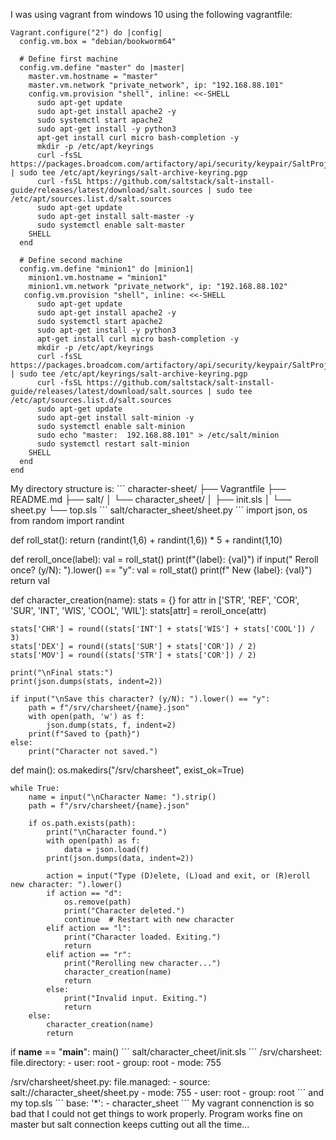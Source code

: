 I was using vagrant from windows 10 using the following vagrantfile:
```
Vagrant.configure("2") do |config|
  config.vm.box = "debian/bookworm64"

  # Define first machine
  config.vm.define "master" do |master|
    master.vm.hostname = "master"
    master.vm.network "private_network", ip: "192.168.88.101"
    config.vm.provision "shell", inline: <<-SHELL
      sudo apt-get update  
      sudo apt-get install apache2 -y
      sudo systemctl start apache2
      sudo apt-get install -y python3 
      apt-get install curl micro bash-completion -y
      mkdir -p /etc/apt/keyrings
      curl -fsSL https://packages.broadcom.com/artifactory/api/security/keypair/SaltProjectKey/public | sudo tee /etc/apt/keyrings/salt-archive-keyring.pgp
      curl -fsSL https://github.com/saltstack/salt-install-guide/releases/latest/download/salt.sources | sudo tee /etc/apt/sources.list.d/salt.sources
      sudo apt-get update
      sudo apt-get install salt-master -y
      sudo systemctl enable salt-master
    SHELL
  end

  # Define second machine
  config.vm.define "minion1" do |minion1|
    minion1.vm.hostname = "minion1"
    minion1.vm.network "private_network", ip: "192.168.88.102"
   config.vm.provision "shell", inline: <<-SHELL
      sudo apt-get update 
      sudo apt-get install apache2 -y
      sudo systemctl start apache2 
      sudo apt-get install -y python3 
      apt-get install curl micro bash-completion -y
      mkdir -p /etc/apt/keyrings
      curl -fsSL https://packages.broadcom.com/artifactory/api/security/keypair/SaltProjectKey/public | sudo tee /etc/apt/keyrings/salt-archive-keyring.pgp
      curl -fsSL https://github.com/saltstack/salt-install-guide/releases/latest/download/salt.sources | sudo tee /etc/apt/sources.list.d/salt.sources
      sudo apt-get update
      sudo apt-get install salt-minion -y
      sudo systemctl enable salt-minion
      sudo echo "master:  192.168.88.101" > /etc/salt/minion
      sudo systemctl restart salt-minion
    SHELL
  end
end
```
My directory structure is:
´´´ 
character-sheet/
├── Vagrantfile
├── README.md
├── salt/
│   └── character_sheet/
│       ├── init.sls
│       └── sheet.py
└── top.sls
´´´
salt/character_sheet/sheet.py
´´´
import json, os
from random import randint

def roll_stat():
    return (randint(1,6) + randint(1,6)) * 5 + randint(1,10)

def reroll_once(label):
    val = roll_stat()
    print(f"{label}: {val}")
    if input("  Reroll once? (y/N): ").lower() == "y":
        val = roll_stat()
        print(f"  New {label}: {val}")
    return val

def character_creation(name):
    stats = {}
    for attr in ['STR', 'REF', 'COR', 'SUR', 'INT', 'WIS', 'COOL', 'WIL']:
        stats[attr] = reroll_once(attr)

    stats['CHR'] = round((stats['INT'] + stats['WIS'] + stats['COOL']) / 3)
    stats['DEX'] = round((stats['SUR'] + stats['COR']) / 2)
    stats['MOV'] = round((stats['STR'] + stats['COR']) / 2)

    print("\nFinal stats:")
    print(json.dumps(stats, indent=2))

    if input("\nSave this character? (y/N): ").lower() == "y":
        path = f"/srv/charsheet/{name}.json"
        with open(path, 'w') as f:
            json.dump(stats, f, indent=2)
        print(f"Saved to {path}")
    else:
        print("Character not saved.")

def main():
    os.makedirs("/srv/charsheet", exist_ok=True)

    while True:
        name = input("\nCharacter Name: ").strip()
        path = f"/srv/charsheet/{name}.json"

        if os.path.exists(path):
            print("\nCharacter found.")
            with open(path) as f:
                data = json.load(f)
            print(json.dumps(data, indent=2))

            action = input("Type (D)elete, (L)oad and exit, or (R)eroll new character: ").lower()
            if action == "d":
                os.remove(path)
                print("Character deleted.")
                continue  # Restart with new character
            elif action == "l":
                print("Character loaded. Exiting.")
                return
            elif action == "r":
                print("Rerolling new character...")
                character_creation(name)
                return
            else:
                print("Invalid input. Exiting.")
                return
        else:
            character_creation(name)
            return

if __name__ == "__main__":
    main()
´´´
salt/character_cheet/init.sls
´´´
/srv/charsheet:
  file.directory:
    - user: root
    - group: root
    - mode: 755

/srv/charsheet/sheet.py:
  file.managed:
    - source: salt://character_sheet/sheet.py
    - mode: 755
    - user: root
    - group: root
´´´
and my top.sls
´´´
base:
  '*':
    - character_sheet
´´´
My vagrant connenction is so bad that I could not get things to work properly. Program works fine on master but salt connection keeps cutting out all the time...
